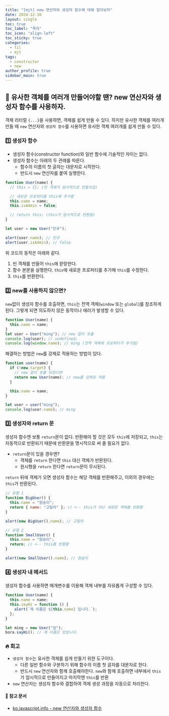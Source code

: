 ```yaml
---
title: "[mjt] new 연산자와 생성자 함수에 대해 알아보자"
date: 2024-12-16
layout: single
toc: true
toc_label: "목차"
toc_icon: "align-left"
toc_sticky: true
categories:
  - til
  - mjt
tags:
  - constructor
  - new
author_profile: true
sidebar_main: true
---
```


## :ledger: 유사한 객체를 여러개 만들어야할 땐? new 연산자와 생성자 함수를 사용하자.

객체 리터럴 `{...}`을 사용하면, 객체를 쉽게 만들 수 있다. 하지만 유사한 객체를 여러개 만들 때 `new` 연산자와 `생성자 함수`를 사용하면 유사한 객체 여러개를 쉽게 만들 수 있다.

### :one: 생성자 함수

- 생성자 함수(constructor function)와 일반 함수에 기술적인 차이는 없다.
- 생성자 함수는 아래의 두 관례를 따른다.
  - 함수의 이름의 첫 글자는 대문자로 시작한다.
  - 반드시 `new` 연산자를 붙여 실행한다.

```javascript
function User(name) {
  // this = {}; (빈 객체가 암시적으로 만들어짐)

  // 새로운 프로퍼티를 this에 추가함
  this.name = name;
  this.isAdmin = false;

  // return this; (this가 암시적으로 반환됨)
}

let user = new User("민규");

alert(user.name); // 민규
alert(user.isAdmin); // false
```

위 코드의 동작은 아래와 같다.

1. 빈 객체를 만들어 `this`에 핟랑한다.
2. 함수 본문을 실행한다. `this`에 새로운 프로퍼티를 추가해 `this`를 수정한다.
3. `this`를 반환한다.

### :two: new를 사용하지 않으면?

`new`없이 생성자 함수를 호출하면, `this`는 전역 객체(`window` 또는 `global`)를 참조하게 된다. 그렇게 되면 의도하지 않은 동작이나 에러가 발생할 수 있다.

```javascript
function User(name) {
  this.name = name;
}
let user = User("ming"); // new 없이 호출
console.log(user); // undefined;
console.log(window.name); // ming (전역 객체에 프로퍼티가 추가됨)
```

해결하는 방법은 `new`를 강제로 적용하는 방법이 있다.

```javascript
function user(name) {
  if (!new.target) {
    // new 없이 호출 되었다면
    return new User(name); // new를 강제로 적용
  }

  this.name = name;
}

let user = user("ming");
console.log(user.name); // ming
```

### :three: 생성자와 return 문

생성자 함수엔 보통 `return`문이 없다. 반환해야 할 것은 모두 `this`에 저장되고, `this`는 자동적으로 반환되기 때문에 반환문을 명시적으로 써 줄 필요가 없다.

- `return`문이 있을 경우엔?
  - 객체를 `return` 한다면 `this` 대신 객체가 반환된다.
  - 원시형을 `return` 한다면 `return`문이 무시된다.

`return` 뒤에 객체가 오면 생성자 함수는 해당 객체를 반환해주고, 이외의 경우에는 `this`가 반환된다.

```javascript
// 유형 1
function BigUser() {
  this.name = "원숭이";
  return { name: "고릴라" }; // <-- this가 아닌 새로운 객체를 반환함
}

alert(new BigUser().name); // 고릴라

// 유형 2
function SmallUser() {
  this.name = "원숭이";
  return; // <-- this를 반환함
}

alert(new SmallUser().name); // 원숭이
```

### :four: 생성자 내 메서드

생성자 함수를 사용하면 매개변수를 이용해 객체 내부를 자유롭게 구성할 수 있다.

```javascript
function User(name) {
  this.name = name;
  this.sayHi = function () {
    alert(`제 이름은 ${this.name} 입니다.`);
  };
}

let ming = new User("밍");
bora.sayHi(); // 제 이름은 밍입니다.
```

### :fire: 회고

- `생성자 함수`는 유사한 객체를 쉽게 만들기 위한 도구이다.
  - 다른 일반 함수와 구분하기 위해 함수의 이름 첫 글자를 대문자로 한다.
  - 반드시 `new` 연산자와 함께 호출해야한다. `new`와 함께 호출하면 내부에서 `this`가 암시적으로 만들어지고 마지막엔 `this`를 반환
- `new` 연산자는 생성자 함수와 결합하여 객체 생성 과정을 자동으로 처리한다.

#### :pushpin: 참고 문서

- [ko.javascript.info - new 연산자와 생성자 함수](https://ko.javascript.info/constructor-new)
